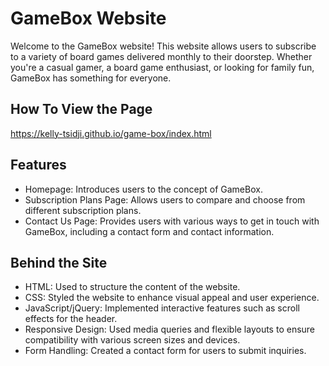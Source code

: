# GameBox Website
Welcome to the GameBox website! This website allows users to subscribe to a variety of board games delivered monthly to their doorstep. Whether you're a casual gamer, a board game enthusiast, or looking for family fun, GameBox has something for everyone.

## How To View the Page
https://kelly-tsidji.github.io/game-box/index.html

## Features
* Homepage: Introduces users to the concept of GameBox.
* Subscription Plans Page: Allows users to compare and choose from different subscription plans.
* Contact Us Page: Provides users with various ways to get in touch with GameBox, including a contact form and contact information.

## Behind the Site
* HTML: Used to structure the content of the website.
* CSS: Styled the website to enhance visual appeal and user experience.
* JavaScript/jQuery: Implemented interactive features such as scroll effects for the header.
* Responsive Design: Used media queries and flexible layouts to ensure compatibility with various screen sizes and devices.
* Form Handling: Created a contact form for users to submit inquiries.
